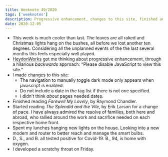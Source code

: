 ```yaml
---
title: Weeknote 49/2020
tags: ['weeknotes']
description: Progressive enhancement, changes to this site, finished another Phillip Marlowe novel, positive COVID tests. 
date: 2020-12-05
---
```

* This week is much cooler than last. The leaves are all raked and Christmas lights hang on the bushes, all before we lost another ten degrees. Considering all the unplanned events of the the last several months this feels especially well played. 
* [HeydonWorks](https://heydonworks.com/) got me thinking about progressive enhancement, through a hilarious _backwards_ approach: “Please disable JavaScript to view this site.”
* I made changes to this site: 
	* The navigation to manually toggle dark mode only appears when javascript is enabled. 
	* Do not include a date in the tag list if there is not one specified. 
	* I didn’t think _about_ pages needed dates. 
* Finished reading _Farewell My Lovely_, by Raymond Chandler. 
* Started reading _The Splendid and the Vile_, by Erik Larson for a change of pace. I have always admired the resolve of families, both here and abroad, who rallied around the work and sacrifice needed on each respective home front. 
* Spent my lunches hanging new lights on the house. Looking into a new modem and router to better reach and manage the smart bulbs. 
* D., S., and B. all tested positive for Covid-19. B., 94, is home with oxygen. 
* I developed a scratchy throat on Friday. 